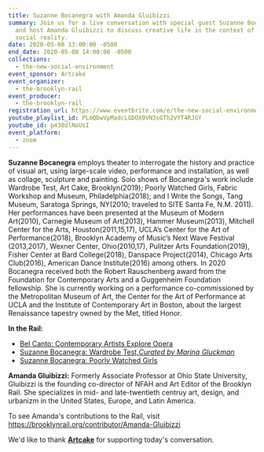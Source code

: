 ```yaml
---
title: Suzanne Bocanegra with Amanda Gluibizzi
summary: Join us for a live conversation with special guest Suzanne Bocanegra
  and host Amanda Gluibizzi to discuss creative life in the context of our new
  social reality.
date: 2020-05-08 13:00:00 -0500
end_date: 2020-05-08 14:00:00 -0500
collections:
  - the-new-social-environment
event_sponsor: Artcake
event_organizer:
  - the-brooklyn-rail
event_producer:
  - the-brooklyn-rail
registration_url: https://www.eventbrite.com/e/the-new-social-environment-38-dr-vandana-shiva-tickets-103929722598
youtube_playlist_id: PLmQDwVpMadcLGDOX9VN3sGTh2VYT4RJGY
youtube_id: p438dlNoUsI
event_platform:
  - zoom
---
```

**Suzanne Bocanegra** employs theater to interrogate the history and practice of visual art, using large-scale video, performance and installation, as well as collage, sculpture and painting. Solo shows of Bocanegra's work include Wardrobe Test, Art Cake, Brooklyn(2019); Poorly Watched Girls, Fabric Workshop and Museum, Philadelphia(2018); and I Write the Songs, Tang Museum, Saratoga Springs, NY(2010; traveled to SITE Santa Fe, N.M. 2011). Her performances have been presented at the Museum of Modern Art(2010), Carnegie Museum of Art(2013), Hammer Museum(2013), Mitchell Center for the Arts, Houston(2011,15,17), UCLA’s Center for the Art of Performance(2018), Brooklyn Academy of Music’s Next Wave Festival (2013,2017), Wexner Center, Ohio(2010,17), Pulitzer Arts Foundation(2019), Fisher Center at Bard College(2018), Danspace Project(2014), Chicago Arts Club(2016), American Dance Institute(2016) among others. In 2020 Bocanegra received both the Robert Rauschenberg award from the Foundation for Contemporary Arts and a Guggenheim Foundation fellowship. She is currently working on a performance co-commissioned by the Metropolitan Museum of Art, the Center for the Art of Performance at UCLA and the Institute of Contemporary Art in Boston, about the largest Renaissance tapestry owned by the Met, titled Honor.

**In the Rail:**

* [Bel Canto: Contemporary Artists Explore Opera](https://brooklynrail.org/2019/09/artseen/Bel-Canto-Contemporary-Artists-Explore-Opera)
* [Suzanne Bocanegra: Wardrobe Test,*Curated by Marina Gluckman*](https://brooklynrail.org/2019/11/artseen/Suzanne-Bocanegra-Wardrobe-Test)
* [Suzanne Bocanegra: Poorly Watched Girls](https://brooklynrail.org/2018/11/artseen/Suzanne-Bocanegra-Poorly-Watched-Girls)

**Amanda Gluibizzi:** Formerly Associate Professor at Ohio State University, Gluibizzi is the founding co-director of NFAH and Art Editor of the Brooklyn Rail. She specializes in mid- and late-twentieth centruy art, design, and urbanizm in the United States, Europe, and Latin America.

To see Amanda's contributions to the Rail, visit <https://brooklynrail.org/contributor/Amanda-Gluibizzi>

We'd like to thank **[Artcake](https://artcake.org/)** for supporting today's conversation.